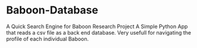 # Baboon-Database
A Quick Search Engine for Baboon Research Project
A Simple Python App that reads a csv file as a back end database. Very usefull for navigating the profile of each individual Baboon.
